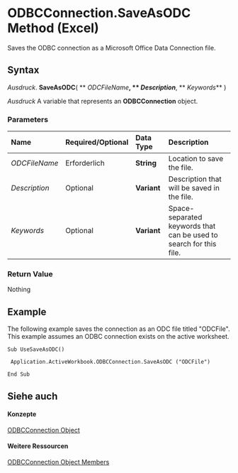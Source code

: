 
# ODBCConnection.SaveAsODC Method (Excel)

Saves the ODBC connection as a Microsoft Office Data Connection file.


## Syntax

 _Ausdruck_. **SaveAsODC**( ** _ODCFileName_**, ** _Description_**, ** _Keywords_** )

 _Ausdruck_ A variable that represents an **ODBCConnection** object.


### Parameters



|**Name**|**Required/Optional**|**Data Type**|**Description**|
|:-----|:-----|:-----|:-----|
| _ODCFileName_|Erforderlich|**String**|Location to save the file.|
| _Description_|Optional|**Variant**|Description that will be saved in the file.|
| _Keywords_|Optional|**Variant**|Space-separated keywords that can be used to search for this file.|

### Return Value

Nothing


## Example

The following example saves the connection as an ODC file titled "ODCFile". This example assumes an ODBC connection exists on the active worksheet.


```
Sub UseSaveAsODC() 
 
 Application.ActiveWorkbook.ODBCConnection.SaveAsODC ("ODCFile") 
 
End Sub
```


## Siehe auch


#### Konzepte


[ODBCConnection Object](b880ebec-15a4-5a3d-ef02-db73106db9c9.md)
#### Weitere Ressourcen


[ODBCConnection Object Members](http://msdn.microsoft.com/library/d13b91f3-a89f-7dd7-7a98-f1d952f3b047%28Office.15%29.aspx)